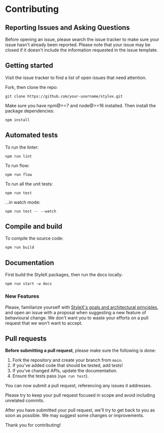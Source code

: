 # Contributing

## Reporting Issues and Asking Questions

Before opening an issue, please search the issue tracker to make sure your issue
hasn't already been reported. Please note that your issue may be closed if it
doesn't include the information requested in the issue template.

## Getting started

Visit the issue tracker to find a list of open issues that need attention.

Fork, then clone the repo:

```
git clone https://github.com/your-username/stylex.git
```

Make sure you have npm@>=7 and node@>=16 installed. Then install the package
dependencies:

```
npm install
```

## Automated tests

To run the linter:

```
npm run lint
```

To run flow:

```
npm run flow
```

To run all the unit tests:

```
npm run test
```

…in watch mode:

```
npm run test -- --watch
```

## Compile and build

To compile the source code:

```
npm run build
```

## Documentation

First build the StyleX packages, then run the docs locally:

```
npm run start -w docs
```

### New Features

Please, familiarize yourself with
[StyleX's goals and architectural principles](https://stylexjs.com/docs/learn/thinking-in-stylex/),
and open an issue with a proposal when suggesting a new feature of behavioural
change. We don't want you to waste your efforts on a pull request that we won't
want to accept.

## Pull requests

**Before submitting a pull request**, please make sure the following is done:

1. Fork the repository and create your branch from `main`.
2. If you've added code that should be tested, add tests!
3. If you've changed APIs, update the documentation.
4. Ensure the tests pass (`npm run test`).

You can now submit a pull request, referencing any issues it addresses.

Please try to keep your pull request focused in scope and avoid including
unrelated commits.

After you have submitted your pull request, we'll try to get back to you as soon
as possible. We may suggest some changes or improvements.

Thank you for contributing!
